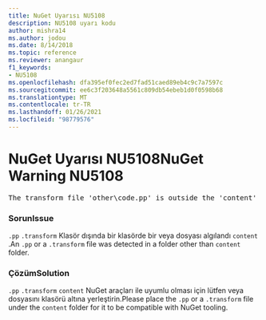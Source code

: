 ```yaml
---
title: NuGet Uyarısı NU5108
description: NU5108 uyarı kodu
author: mishra14
ms.author: jodou
ms.date: 8/14/2018
ms.topic: reference
ms.reviewer: anangaur
f1_keywords:
- NU5108
ms.openlocfilehash: dfa395ef0fec2ed7fad51caed89eb4c9c7a7597c
ms.sourcegitcommit: ee6c3f203648a5561c809db54ebeb1d0f0598b68
ms.translationtype: MT
ms.contentlocale: tr-TR
ms.lasthandoff: 01/26/2021
ms.locfileid: "98779576"
---
```

# <a name="nuget-warning-nu5108"></a><span data-ttu-id="42402-103">NuGet Uyarısı NU5108</span><span class="sxs-lookup"><span data-stu-id="42402-103">NuGet Warning NU5108</span></span>
<pre>The transform file 'other\code.pp' is outside the 'content' folder and hence will not be transformed during installation of this package. Move it into the 'content' folder.</pre>

### <a name="issue"></a><span data-ttu-id="42402-104">Sorun</span><span class="sxs-lookup"><span data-stu-id="42402-104">Issue</span></span>

<span data-ttu-id="42402-105">`.pp` `.transform` Klasör dışında bir klasörde bir veya dosyası algılandı `content` .</span><span class="sxs-lookup"><span data-stu-id="42402-105">An `.pp` or a `.transform` file was detected in a folder other than `content` folder.</span></span>


### <a name="solution"></a><span data-ttu-id="42402-106">Çözüm</span><span class="sxs-lookup"><span data-stu-id="42402-106">Solution</span></span>

<span data-ttu-id="42402-107">`.pp` `.transform` `content` NuGet araçları ile uyumlu olması için lütfen veya dosyasını klasörü altına yerleştirin.</span><span class="sxs-lookup"><span data-stu-id="42402-107">Please place the `.pp` or a `.transform`  file under the `content` folder for it to be compatible with NuGet tooling.</span></span>

